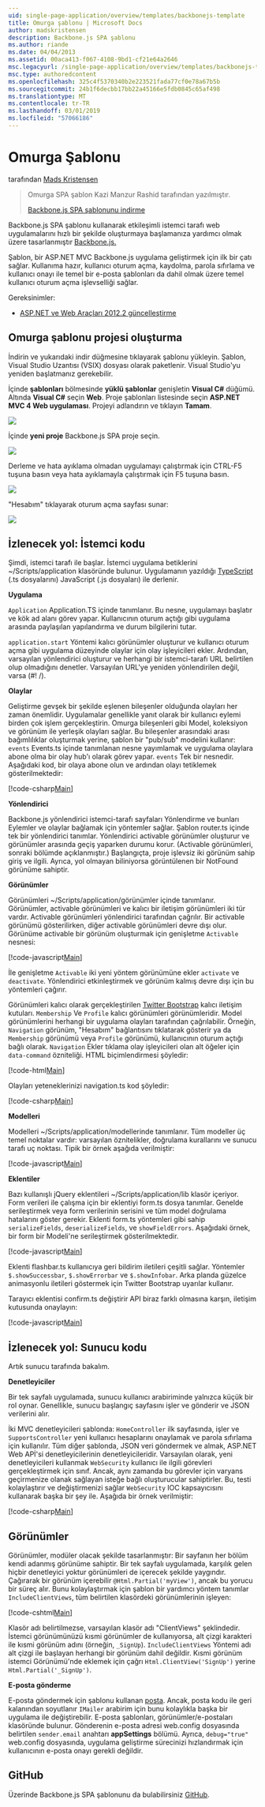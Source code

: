 ```yaml
---
uid: single-page-application/overview/templates/backbonejs-template
title: Omurga şablonu | Microsoft Docs
author: madskristensen
description: Backbone.js SPA şablonu
ms.author: riande
ms.date: 04/04/2013
ms.assetid: 00aca413-f067-4108-9bd1-cf21e64a2646
msc.legacyurl: /single-page-application/overview/templates/backbonejs-template
msc.type: authoredcontent
ms.openlocfilehash: 325c4f5370340b2e223521fada77cf0e78a67b5b
ms.sourcegitcommit: 24b1f6decbb17bb22a45166e5fdb0845c65af498
ms.translationtype: MT
ms.contentlocale: tr-TR
ms.lasthandoff: 03/01/2019
ms.locfileid: "57066186"
---
```

<a name="backbone-template"></a>Omurga Şablonu
====================
tarafından [Mads Kristensen](https://github.com/madskristensen)

> Omurga SPA şablon Kazi Manzur Rashid tarafından yazılmıştır.
> 
> [Backbone.js SPA şablonunu indirme](https://go.microsoft.com/fwlink/?LinkId=293631)


Backbone.js SPA şablonu kullanarak etkileşimli istemci tarafı web uygulamalarını hızlı bir şekilde oluşturmaya başlamanıza yardımcı olmak üzere tasarlanmıştır [Backbone.js.](http://backbonejs.org/)

Şablon, bir ASP.NET MVC Backbone.js uygulama geliştirmek için ilk bir çatı sağlar. Kullanıma hazır, kullanıcı oturum açma, kaydolma, parola sıfırlama ve kullanıcı onayı ile temel bir e-posta şablonları da dahil olmak üzere temel kullanıcı oturum açma işlevselliği sağlar.

Gereksinimler:

- [ASP.NET ve Web Araçları 2012.2 güncelleştirme](https://go.microsoft.com/fwlink/?LinkId=282650)

## <a name="create-a-backbone-template-project"></a>Omurga şablonu projesi oluşturma

İndirin ve yukarıdaki indir düğmesine tıklayarak şablonu yükleyin. Şablon, Visual Studio Uzantısı (VSIX) dosyası olarak paketlenir. Visual Studio'yu yeniden başlatmanız gerekebilir.

İçinde **şablonları** bölmesinde **yüklü şablonlar** genişletin **Visual C#** düğümü. Altında **Visual C#** seçin **Web**. Proje şablonları listesinde seçin **ASP.NET MVC 4 Web uygulaması**. Projeyi adlandırın ve tıklayın **Tamam**.

![](backbonejs-template/_static/image1.png)

İçinde **yeni proje** Backbone.js SPA proje seçin.

![](backbonejs-template/_static/image2.png)

Derleme ve hata ayıklama olmadan uygulamayı çalıştırmak için CTRL-F5 tuşuna basın veya hata ayıklamayla çalıştırmak için F5 tuşuna basın.

![](backbonejs-template/_static/image3.png)

"Hesabım" tıklayarak oturum açma sayfası sunar:

![](backbonejs-template/_static/image4.png)

## <a name="walkthrough-client-code"></a>İzlenecek yol: İstemci kodu

Şimdi, istemci tarafı ile başlar. İstemci uygulama betiklerini ~/Scripts/application klasöründe bulunur. Uygulamanın yazıldığı [TypeScript](http://www.typescriptlang.org/) (.ts dosyalarını) JavaScript (.js dosyaları) ile derlenir.

**Uygulama**

`Application` Application.TS içinde tanımlanır. Bu nesne, uygulamayı başlatır ve kök ad alanı görev yapar. Kullanıcının oturum açtığı gibi uygulama arasında paylaşılan yapılandırma ve durum bilgilerini tutar.

`application.start` Yöntemi kalıcı görünümler oluşturur ve kullanıcı oturum açma gibi uygulama düzeyinde olaylar için olay işleyicileri ekler. Ardından, varsayılan yönlendirici oluşturur ve herhangi bir istemci-tarafı URL belirtilen olup olmadığını denetler. Varsayılan URL'ye yeniden yönlendirilen değil, varsa (#! /).

**Olaylar**

Geliştirme gevşek bir şekilde eşlenen bileşenler olduğunda olayları her zaman önemlidir. Uygulamalar genellikle yanıt olarak bir kullanıcı eylemi birden çok işlem gerçekleştirin. Omurga bileşenleri gibi Model, koleksiyon ve görünüm ile yerleşik olayları sağlar. Bu bileşenler arasındaki arası bağımlılıklar oluşturmak yerine, şablon bir "pub/sub" modelini kullanır: `events` Events.ts içinde tanımlanan nesne yayımlamak ve uygulama olaylara abone olma bir olay hub'ı olarak görev yapar. `events` Tek bir nesnedir. Aşağıdaki kod, bir olaya abone olun ve ardından olayı tetiklemek gösterilmektedir:

[!code-csharp[Main](backbonejs-template/samples/sample1.cs)]

**Yönlendirici**

Backbone.js yönlendirici istemci-tarafı sayfaları Yönlendirme ve bunları Eylemler ve olaylar bağlamak için yöntemler sağlar. Şablon router.ts içinde tek bir yönlendirici tanımlar. Yönlendirici activable görünümler oluşturur ve görünümler arasında geçiş yaparken durumu korur. (Activable görünümleri, sonraki bölümde açıklanmıştır.) Başlangıçta, proje işlevsiz iki görünüm sahip giriş ve ilgili. Ayrıca, yol olmayan biliniyorsa görüntülenen bir NotFound görünüme sahiptir.

**Görünümler**

Görünümleri ~/Scripts/application/görünümler içinde tanımlanır. Görünümler, activable görünümleri ve kalıcı bir iletişim görünümleri iki tür vardır. Activable görünümleri yönlendirici tarafından çağrılır. Bir activable görünümü gösterilirken, diğer activable görünümleri devre dışı olur. Görünüme activable bir görünüm oluşturmak için genişletme `Activable` nesnesi:

[!code-javascript[Main](backbonejs-template/samples/sample2.js)]

İle genişletme `Activable` iki yeni yöntem görünümüne ekler `activate` ve `deactivate`. Yönlendirici etkinleştirmek ve görünüm kalmış devre dışı için bu yöntemleri çağırır.

Görünümleri kalıcı olarak gerçekleştirilen [Twitter Bootstrap](http://twitter.github.com/bootstrap/) kalıcı iletişim kutuları. `Membership` Ve `Profile` kalıcı görünümleri görünümleridir. Model görünümlerini herhangi bir uygulama olayları tarafından çağrılabilir. Örneğin, `Navigation` görünüm, "Hesabım" bağlantısını tıklatarak gösterir ya da `Membership` görünümü veya `Profile` görünümü, kullanıcının oturum açtığı bağlı olarak. `Navigation` Ekler tıklama olay işleyicileri olan alt öğeler için `data-command` özniteliği. HTML biçimlendirmesi şöyledir:

[!code-html[Main](backbonejs-template/samples/sample3.html)]

Olayları yeteneklerinizi navigation.ts kod şöyledir:

[!code-csharp[Main](backbonejs-template/samples/sample4.cs)]

**Modelleri**

Modelleri ~/Scripts/application/modellerinde tanımlanır. Tüm modeller üç temel noktalar vardır: varsayılan öznitelikler, doğrulama kurallarını ve sunucu tarafı uç noktası. Tipik bir örnek aşağıda verilmiştir:

[!code-javascript[Main](backbonejs-template/samples/sample5.js)]

**Eklentiler**

Bazı kullanışlı jQuery eklentileri ~/Scripts/application/lib klasör içeriyor. Form verileri ile çalışma için bir eklentiyi form.ts dosya tanımlar. Genelde serileştirmek veya form verilerinin serisini ve tüm model doğrulama hatalarını göster gerekir. Eklenti form.ts yöntemleri gibi sahip `serializeFields`, `deserializeFields`, ve `showFieldErrors`. Aşağıdaki örnek, bir form bir Modeli'ne serileştirmek gösterilmektedir.

[!code-javascript[Main](backbonejs-template/samples/sample6.js)]

Eklenti flashbar.ts kullanıcıya geri bildirim iletileri çeşitli sağlar. Yöntemler `$.showSuccessbar`, `$.showErrorbar` ve `$.showInfobar`. Arka planda güzelce animasyonlu iletileri göstermek için Twitter Bootstrap uyarılar kullanır.

Tarayıcı eklentisi confirm.ts değiştirir API biraz farklı olmasına karşın, iletişim kutusunda onaylayın:

[!code-javascript[Main](backbonejs-template/samples/sample7.js)]

## <a name="walkthrough-server-code"></a>İzlenecek yol: Sunucu kodu

Artık sunucu tarafında bakalım.

**Denetleyiciler**

Bir tek sayfalı uygulamada, sunucu kullanıcı arabiriminde yalnızca küçük bir rol oynar. Genellikle, sunucu başlangıç sayfasını işler ve gönderir ve JSON verilerini alır.

İki MVC denetleyicileri şablonda: `HomeController` ilk sayfasında, işler ve `SupportsController` yeni kullanıcı hesaplarını onaylamak ve parola sıfırlama için kullanılır. Tüm diğer şablonda, JSON veri göndermek ve almak, ASP.NET Web APİ'si denetleyicilerinin denetleyicileridir. Varsayılan olarak, yeni denetleyicileri kullanmak `WebSecurity` kullanıcı ile ilgili görevleri gerçekleştirmek için sınıf. Ancak, aynı zamanda bu görevler için varyans geçirmenize olanak sağlayan isteğe bağlı oluşturucular sahiptirler. Bu, testi kolaylaştırır ve değiştirmenizi sağlar `WebSecurity` IOC kapsayıcısını kullanarak başka bir şey ile. Aşağıda bir örnek verilmiştir:

[!code-csharp[Main](backbonejs-template/samples/sample8.cs)]

## <a name="views"></a>Görünümler

Görünümler, modüler olacak şekilde tasarlanmıştır: Bir sayfanın her bölüm kendi adanmış görünüme sahiptir. Bir tek sayfalı uygulamada, karşılık gelen hiçbir denetleyici yoktur görünümleri de içerecek şekilde yaygındır. Çağırarak bir görünüm içerebilir `@Html.Partial('myView')`, ancak bu yorucu bir süreç alır. Bunu kolaylaştırmak için şablon bir yardımcı yöntem tanımlar `IncludeClientViews`, tüm belirtilen klasördeki görünümlerinin işleyen:

[!code-cshtml[Main](backbonejs-template/samples/sample9.cshtml)]

Klasör adı belirtilmezse, varsayılan klasör adı "ClientViews" şeklindedir. İstemci görünümünüzü kısmi görünümler de kullanıyorsa, alt çizgi karakteri ile kısmi görünüm adını (örneğin, `_SignUp`). `IncludeClientViews` Yöntemi adı alt çizgi ile başlayan herhangi bir görünüm dahil değildir. Kısmi görünüm istemci Görünümü'nde eklemek için çağrı `Html.ClientView('SignUp')` yerine `Html.Partial('_SignUp')`.

**E-posta gönderme**

E-posta göndermek için şablonu kullanan [posta](http://aboutcode.net/postal). Ancak, posta kodu ile geri kalanından soyutlanır `IMailer` arabirim için bunu kolaylıkla başka bir uygulama ile değiştirebilir. E-posta şablonları, görünümler/e-postaları klasöründe bulunur. Gönderenin e-posta adresi web.config dosyasında belirtilen `sender.email` anahtarı **appSettings** bölümü. Ayrıca, `debug="true"` web.config dosyasında, uygulama geliştirme sürecinizi hızlandırmak için kullanıcının e-posta onayı gerekli değildir.

## <a name="github"></a>GitHub

Üzerinde Backbone.js SPA şablonunu da bulabilirsiniz [GitHub](https://github.com/kazimanzurrashid/AspNetMvcBackboneJsSpa).
